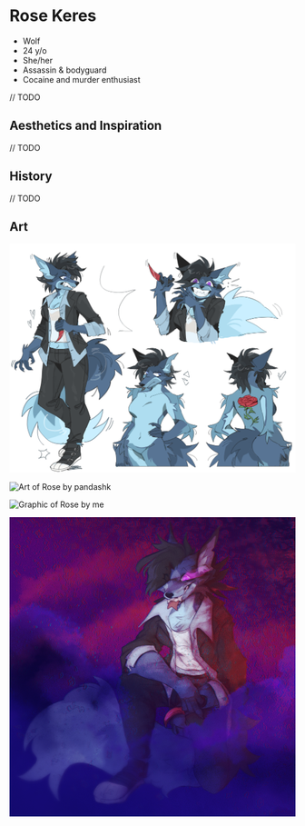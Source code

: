 # Rose Keres

- Wolf
- 24 y/o
- She/her
- Assassin & bodyguard
- Cocaine and murder enthusiast

// TODO

## Aesthetics and Inspiration

// TODO

## History

// TODO

## Art

![Rose's ref sheet by cartvage](../imgs/rose/cartvage.png)

![Art of Rose by pandashk](../imgs/rose/pandashk.png)

![Graphic of Rose by me](../imgs/rose/graphic1.png)

![Art of Rose by zevilles](../imgs/rose/zevielles.png)
